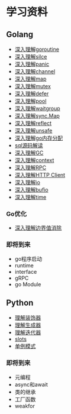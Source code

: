 # 学习资料



## Golang

* [深入理解goroutine](golang/goroutine.md)
* [深入理解silce](golang/slice.md)
* [深入理解panic](golang/panic.md)
* [深入理解channel](golang/channel.md)
* [深入理解map](golang/map.md)
* [深入理解mutex](golang/mutex.md)
* [深入理解defer](golang/defer.md)
* [深入理解pool](golang/pool.md)
* [深入理解waitgroup](golang/waitgroup.md)
* [深入理解sync.Map](golang/syncmap.md)
* [深入理解reflect](golang/reflect.md)
* [深入理解unsafe](golang/unsafe.md)
* [深入理解go内存分配](golang/malloc.md)
* [sql源码解读](golang/sql.md)
* [深入理解GC](golang/gc.md)
* [深入理解context](golang/context.md)
* [深入理解RPC](golang/rpc.md)
* [深入理解HTTP Client](golang/http_client.md)
* [深入理解io](golang/io.md)
* [深入理解bufio](golang/bufio.md)
* [深入理解time](golang/time.md)

### Go优化
* [深入理解边界值消除](golang/bce.md)

### 即将到来
* go程序启动
* runtime
* interface
* gRPC
* go Module

## Python

* [理解装饰器](python/decorator.md)
* [理解生成器](python/generator.md)
* [理解迭代器](python/decorator.md)
* [slots](python/slots.md)
* [单例模式](python/singleton.md)

### 即将到来
* 元编程
* async和await
* 类的继承
* 工厂函数
* weakfor

